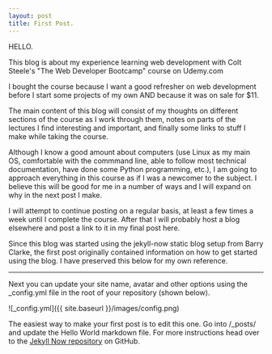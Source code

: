 ```yaml
---
layout: post
title: First Post.
---
```


HELLO.

This blog is about my experience learning web development with Colt Steele's "The Web Developer Bootcamp" course on Udemy.com

I bought the course because I want a good refresher on web development before I start some projects of my own AND because it was on sale for $11.

The main content of this blog will consist of my thoughts on different sections of the course as I work through them, notes on parts of the lectures I find interesting and important, and finally some links to stuff I make while taking the course.

Although I know a good amount about computers (use Linux as my main OS, comfortable with the commmand line, able to follow most technical documentation, have done some Python programming, etc.), I am going to approach everything in this course as if I was a newcomer to the subject. I believe this will be good for me in a number of ways and I will expand on why in the next post I make.

I will attempt to continue posting on a regular basis, at least a few times a week until I complete the course. After that I will probably host a blog elsewhere and post a link to it in my final post here.


Since this blog was started using the jekyll-now static blog setup from Barry Clarke, the first post originally contained information on how to get started using the blog. I have preserved this below for my own reference.

***


Next you can update your site name, avatar and other options using the _config.yml file in the root of your repository (shown below).

![_config.yml]({{ site.baseurl }}/images/config.png)

The easiest way to make your first post is to edit this one. Go into /_posts/ and update the Hello World markdown file. For more instructions head over to the [Jekyll Now repository](https://github.com/barryclark/jekyll-now) on GitHub.
